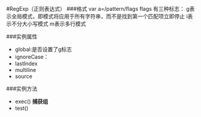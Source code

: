#RegExp（正则表达式）
###格式 
 var a=/pattern/flags
 flags 有三种标志：
 g表示全局模式，即模式将应用于所有字符串，而不是找到第一个匹配项立即停止
 i表示不分大小写模式 
 m表示多行模式
      
###实例属性
* global:是否设置了g标志
* ignoreCase：
* lastIndex
* multiline
* source

###实例方法
* exec() **捕获组**
* test()
